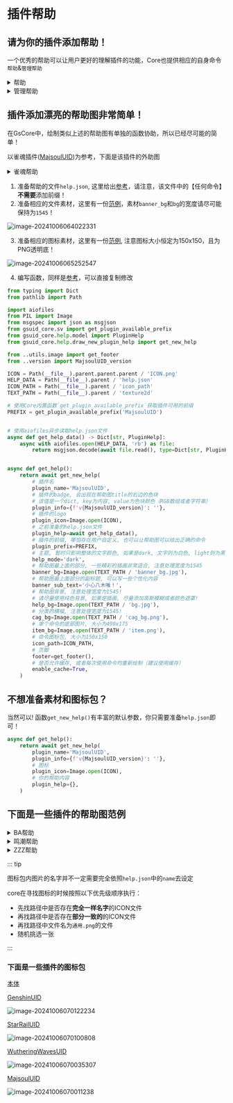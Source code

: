 # 插件帮助<Badge type="tip" text="简单" />

## 请为你的插件添加帮助！

一个优秀的帮助可以让用户更好的理解插件的功能，Core也提供相应的自身命令`帮助`&`管理帮助`

<details><summary>帮助</summary><p>
<a><img src="./../public/PluginsHelp/a24196787fb8521a16fc4ca080513173_720.jpg"></a>
</p></details>

<details><summary>管理帮助</summary><p>
<a><img src="./../public/PluginsHelp/a0ed3ff441467de7ac8f26b6cd6f26d9_720.jpg"></a>
</p></details>

## 插件添加漂亮的帮助图非常简单！

在GsCore中，绘制类似上述的帮助图有单独的函数协助，所以已经尽可能的简单！

以雀魂插件([MajsoulUID](https://github.com/KimigaiiWuyi/MajsoulUID))为参考，下面是该插件的外助图

<details><summary>雀魂帮助</summary><p>
<a><img src="./../public/PluginsHelp/4fdc36cdf6ce8ce66ade16a626f62a1a.jpg"></a>
</p></details>

1. 准备帮助的文件`help.json`, 这里给出[参考](https://github.com/KimigaiiWuyi/MajsoulUID/blob/main/MajsoulUID/majs_help/help.json)，请注意，该文件中的【任何命令】**不需要**添加前缀！
2. 准备相应的文件素材，这里有一份[范例](https://github.com/KimigaiiWuyi/MajsoulUID/tree/main/MajsoulUID/majs_help/texture2d)，素材`banner_bg`和`bg`的宽度请尽可能保持为`1545`！

![image-20241006064022331](./../public/PluginsHelp/image-20241006064022331.png)

3. 准备相应的图标素材，这里有一份[范例](https://github.com/KimigaiiWuyi/MajsoulUID/tree/main/MajsoulUID/majs_help/icon_path), 注意图标大小恒定为150x150，且为PNG透明底！

![image-20241006065252547](./../public/PluginsHelp/image-20241006065252547.png)


4. 编写函数，同样是[参考](https://github.com/KimigaiiWuyi/MajsoulUID/blob/main/MajsoulUID/majs_help/get_help.py)，可以直接复制修改

```python
from typing import Dict
from pathlib import Path

import aiofiles
from PIL import Image
from msgspec import json as msgjson
from gsuid_core.sv import get_plugin_available_prefix
from gsuid_core.help.model import PluginHelp
from gsuid_core.help.draw_new_plugin_help import get_new_help

from ..utils.image import get_footer
from ..version import MajsoulUID_version

ICON = Path(__file__).parent.parent.parent / 'ICON.png'
HELP_DATA = Path(__file__).parent / 'help.json'
ICON_PATH = Path(__file__).parent / 'icon_path'
TEXT_PATH = Path(__file__).parent / 'texture2d'

# 使用Core内置函数`get_plugin_available_prefix`获取插件可用的前缀
PREFIX = get_plugin_available_prefix('MajsoulUID')


# 使用aiofiles异步读取help.json文件
async def get_help_data() -> Dict[str, PluginHelp]:
    async with aiofiles.open(HELP_DATA, 'rb') as file:
        return msgjson.decode(await file.read(), type=Dict[str, PluginHelp])


async def get_help():
    return await get_new_help(
        # 插件名
        plugin_name='MajsoulUID',
        # 插件的badge, 会出现在帮助图title的右边的色块
        # 该值是一个dict, key为内容, value为色块颜色（RGB数组或者字符串）
        plugin_info={f'v{MajsoulUID_version}': ''},
        # 插件的logo
        plugin_icon=Image.open(ICON),
        # 之前准备的help.json文件
        plugin_help=await get_help_data(),
        # 插件的前缀, 哪怕存在用户自定义, 也可以让帮助图可以给出正确的命令
        plugin_prefix=PREFIX,
        # 主题, 暂时只影响整体的文字颜色, 如果是dark, 文字则为白色, light则为黑色
        help_mode='dark',
        # 帮助图最上面的部分, 一些精彩的插画非常适合, 注意处理宽度为1545
        banner_bg=Image.open(TEXT_PATH / 'banner_bg.jpg'),
        # 帮助图最上面部分的副标题, 可以写一些个性化内容
        banner_sub_text='小心八木唯！',
        # 帮助图背景, 注意处理宽度为1545! 
        # 请尽量使用纯色背景, 如果是插画, 尽量添加高斯模糊或者颜色遮罩!
        help_bg=Image.open(TEXT_PATH / 'bg.jpg'),
        # 分类的横幅, 注意处理宽度为1545! 
        cag_bg=Image.open(TEXT_PATH / 'cag_bg.png'),
        # 单个命令的底部图片, 大小为490x175
        item_bg=Image.open(TEXT_PATH / 'item.png'),
        # 命令图标包, 大小为150x150
        icon_path=ICON_PATH,
        # 页脚
        footer=get_footer(),
        # 是否允许缓存, 或者每次使用命令均重新绘制（建议使用缓存）
        enable_cache=True,
    )
```

## 不想准备素材和图标包？

当然可以! 函数`get_new_help()`有丰富的默认参数，你只需要准备`help.json`即可！

```python
async def get_help():
    return await get_new_help(
        plugin_name='MajsoulUID',
        plugin_info={f'v{MajsoulUID_version}': ''},
        # 图标
        plugin_icon=Image.open(ICON),
        # 你的帮助内容
        plugin_help={},
    )
```

## 下面是一些插件的帮助图范例

<details><summary>BA帮助</summary><p>
<a><img src="./../public/PluginsHelp/a15335bc0d8c6d463dd2b5822649bcb4_720.jpg"></a>
</p></details>

<details><summary>鸣潮帮助</summary><p>
<a><img src="./../public/PluginsHelp/3f3e6a921546b048b0fe05776e928da2.jpg"></a>
</p></details>

<details><summary>ZZZ帮助</summary><p>
<a><img src="./../public/PluginsHelp/c1f09ddec9990302c0650ef0d4c153ac.jpg"></a>
</p></details>


::: tip

图标包内图片的名字并不一定需要完全依照`help.json`中的`name`去设定

core在寻找图标的时候按照以下优先级顺序执行：

- 先找路径中是否存在**完全一样名字**的ICON文件
- 再找路径中是否存在**部分一致的**的ICON文件
- 再找路径中文件名为`通用.png`的文件
- 随机挑选一张

:::



### 下面是一些插件的图标包

[本体](https://github.com/Genshin-bots/gsuid_core/tree/master/gsuid_core/help/new_icon)

[GenshinUID](https://github.com/KimigaiiWuyi/GenshinUID/tree/v4/GenshinUID/genshinuid_help/icon_path)

![image-20241006070122234](./../public/PluginsHelp/image-20241006070122234.png)

[StarRailUID](https://github.com/baiqwerdvd/StarRailUID/tree/master/StarRailUID/starrailuid_help/icon_path)

![image-20241006070100808](./../public/PluginsHelp/image-20241006070100808.png)

[WutheringWavesUID](https://github.com/tyql688/WutheringWavesUID/tree/master/WutheringWavesUID/wutheringwaves_help/icon_path)

![image-20241006070035307](./../public/PluginsHelp/image-20241006070035307.png)

[MajsoulUID](https://github.com/KimigaiiWuyi/MajsoulUID/tree/main/MajsoulUID/majs_help/icon_path)

![image-20241006070011238](./../public/PluginsHelp/image-20241006070011238.png)
